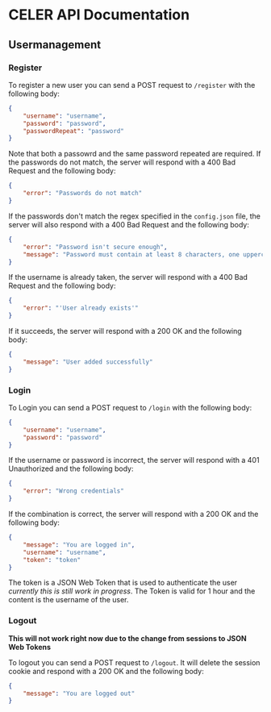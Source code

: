 # CELER API Documentation

## Usermanagement

### Register

To register a new user you can send a POST request to `/register` with the following body:

```json
{
    "username": "username",
    "password": "password",
    "passwordRepeat": "password"
}
```

Note that both a passowrd and the same password repeated are required. If the passwords do not match, the server will respond with a 400 Bad Request and the following body:

```json
{
    "error": "Passwords do not match"
}
```

If the passwords don't match the regex specified in the `config.json` file, the server will also respond with a 400 Bad Request and the following body:

```json
{
    "error": "Password isn't secure enough",
    "message": "Password must contain at least 8 characters, one uppercase letter, one lowercase letter, one number and one special character"
}
```

If the username is already taken, the server will respond with a 400 Bad Request and the following body:

```json
{
    "error": "'User already exists'"
}
```

If it succeeds, the server will respond with a 200 OK and the following body:

```json
{
    "message": "User added successfully"
}
```

### Login

To Login you can send a POST request to `/login` with the following body:

```json
{
    "username": "username",
    "password": "password"
}
```

If the username or password is incorrect, the server will respond with a 401 Unauthorized and the following body:

```json
{
    "error": "Wrong credentials"
}
```

If the combination is correct, the server will respond with a 200 OK  and the following body:

```json
{
    "message": "You are logged in",
    "username": "username",
    "token": "token"
}
```
The token is a JSON Web Token that is used to authenticate the user *currently this is still work in progress*. The Token is valid for 1 hour and the content is the username of the user.


### Logout

**This will not work right now due to the change from sessions to JSON Web Tokens**

To logout you can send a POST request to `/logout`. It will delete the session cookie and respond with a 200 OK and the following body:

```json
{
    "message": "You are logged out"
}
```	
